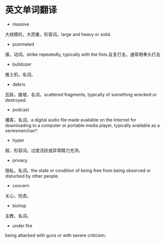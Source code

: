 # 英文单词翻译

* massive

大规模的，大而重，形容词。large and heavy or solid.

* pummeled

揍，动词。strike repeatedly, typically with the fists.反复打击，通常用拳头打击

* bulldozer

推土机，名词。

* debris

瓦砾，废墟，名词。scattered fragments, typically of something wrecked or destroyed.

* podcast

播客，名词。a digital audio file made available on the Internet for downloading to a computer or portable media player, typically available as a seriesmerchan*.

* hyper

超，形容词。过度活跃或异常精力充沛。

* privacy

隐私，名词。the state or condition of being free from being observed or disturbed by other people.

* concern

关心，忧虑。

* bishop

主教，名词。

* under fire

being attacked with guns or with severe criticism: